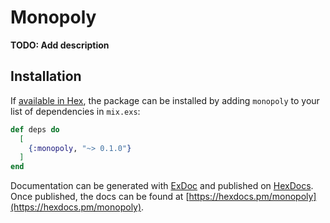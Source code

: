 # Monopoly

**TODO: Add description**

## Installation

If [available in Hex](https://hex.pm/docs/publish), the package can be installed
by adding `monopoly` to your list of dependencies in `mix.exs`:

```elixir
def deps do
  [
    {:monopoly, "~> 0.1.0"}
  ]
end
```

Documentation can be generated with [ExDoc](https://github.com/elixir-lang/ex_doc)
and published on [HexDocs](https://hexdocs.pm). Once published, the docs can
be found at [https://hexdocs.pm/monopoly](https://hexdocs.pm/monopoly).


